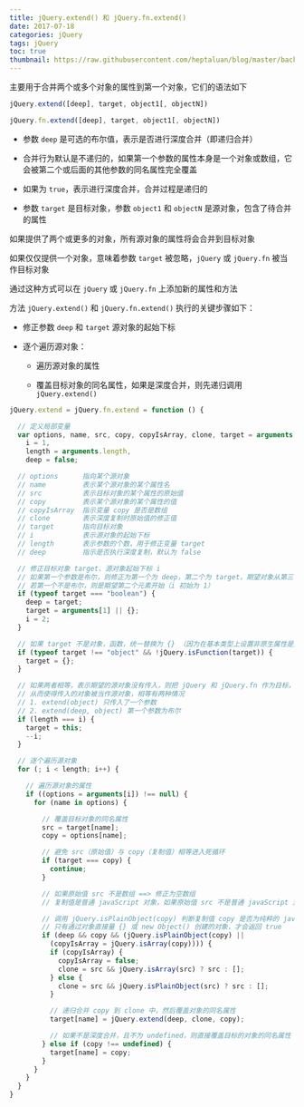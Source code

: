 ```yaml
---
title: jQuery.extend() 和 jQuery.fn.extend()
date: 2017-07-18
categories: jQuery
tags: jQuery
toc: true
thumbnail: https://raw.githubusercontent.com/heptaluan/blog/master/backups/cdn/cover/07.jpg
---
```


主要用于合并两个或多个对象的属性到第一个对象，它们的语法如下

<!--more-->

```js
jQuery.extend([deep], target, object1[, objectN])

jQuery.fn.extend([deep], target, object1[, objectN])
```

* 参数 `deep` 是可选的布尔值，表示是否进行深度合并（即递归合并）

* 合并行为默认是不递归的，如果第一个参数的属性本身是一个对象或数组，它会被第二个或后面的其他参数的同名属性完全覆盖

* 如果为 `true`，表示进行深度合并，合并过程是递归的

* 参数 `target` 是目标对象，参数 `object1` 和 `objectN` 是源对象，包含了待合并的属性

如果提供了两个或更多的对象，所有源对象的属性将会合并到目标对象

如果仅仅提供一个对象，意味着参数 `target` 被忽略，`jQuery` 或 `jQuery.fn` 被当作目标对象

通过这种方式可以在 `jQuery` 或 `jQuery.fn` 上添加新的属性和方法

方法 `jQuery.extend()` 和 `jQuery.fn.extend()` 执行的关键步骤如下：

* 修正参数 `deep` 和 `target` 源对象的起始下标

* 逐个遍历源对象：

  * 遍历源对象的属性

  * 覆盖目标对象的同名属性，如果是深度合并，则先递归调用 `jQuery.extend()`

```js
jQuery.extend = jQuery.fn.extend = function () {

  // 定义局部变量
  var options, name, src, copy, copyIsArray, clone, target = arguments[0] || {},
    i = 1,
    length = arguments.length,
    deep = false;

  // options      指向某个源对象
  // name         表示某个源对象的某个属性名
  // src          表示目标对象的某个属性的原始值
  // copy         表示某个源对象的某个属性的值
  // copyIsArray  指示变量 copy 是否是数组
  // clone        表示深度复制时原始值的修正值
  // target       指向目标对象
  // i            表示源对象的起始下标
  // length       表示参数的个数，用于修正变量 target
  // deep         指示是否执行深度复制，默认为 false

  // 修正目标对象 target、源对象起始下标 i
  // 如果第一个参数是布尔，则修正为第一个为 deep，第二个为 target，期望对象从第三个元素开始
  // 若第一个不是布尔，则是期望第二个元素开始（i 初始为 1）
  if (typeof target === "boolean") {
    deep = target;
    target = arguments[1] || {};
    i = 2;
  }

  // 如果 target 不是对象，函数，统一替换为 {} （因为在基本类型上设置非原生属性是无效的）
  if (typeof target !== "object" && !jQuery.isFunction(target)) {
    target = {};
  }

  // 如果两者相等，表示期望的源对象没有传入，则把 jQuery 和 jQuery.fn 作为目标，并且把源对象开始下标减一
  // 从而使得传入的对象被当作源对象，相等有两种情况
  // 1. extend(object) 只传入了一个参数
  // 2. extend(deep, object) 第一个参数为布尔
  if (length === i) {
    target = this;
    --i;
  }

  // 逐个遍历源对象
  for (; i < length; i++) {

    // 遍历源对象的属性
    if ((options = arguments[i]) !== null) {
      for (name in options) {

        // 覆盖目标对象的同名属性
        src = target[name];
        copy = options[name];

        // 避免 src（原始值）与 copy（复制值）相等进入死循环
        if (target === copy) {
          continue;
        }

        // 如果原始值 src 不是数组 ==> 修正为空数组
        // 复制值是普通 javaScript 对象，如果原始值 src 不是普通 javaScript 对象 ==> 修正为 {}，修正后的 src 赋值给原始值的副本 clone

        // 调用 jQuery.isPlainObject(copy) 判断复制值 copy 是否为纯粹的 javaScript 对象
        // 只有通过对象直接量 {} 或 new Object() 创建的对象，才会返回 true
        if (deep && copy && (jQuery.isPlainObject(copy) ||
          (copyIsArray = jQuery.isArray(copy)))) {
          if (copyIsArray) {
            copyIsArray = false;
            clone = src && jQuery.isArray(src) ? src : [];
          } else {
            clone = src && jQuery.isPlainObject(src) ? src : [];
          }

          // 递归合并 copy 到 clone 中，然后覆盖对象的同名属性
          target[name] = jQuery.extend(deep, clone, copy);

          // 如果不是深度合并，且不为 undefined，则直接覆盖目标的对象的同名属性
        } else if (copy !== undefined) {
          target[name] = copy;
        }
      }
    }
  }
}
```